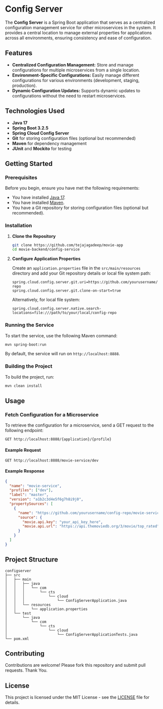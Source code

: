 # Config Server

The **Config Server** is a Spring Boot application that serves as a centralized configuration management service for other microservices in the system. It provides a central location to manage external properties for applications across all environments, ensuring consistency and ease of configuration.

## Features

- **Centralized Configuration Management:** Store and manage configurations for multiple microservices from a single location.
- **Environment-Specific Configurations:** Easily manage different configurations for various environments (development, staging, production).
- **Dynamic Configuration Updates:** Supports dynamic updates to configurations without the need to restart microservices.

## Technologies Used

- **Java 17**
- **Spring Boot 3.2.5**
- **Spring Cloud Config Server**
- **Git** for storing configuration files (optional but recommended)
- **Maven** for dependency management
- **JUnit** and **Mockito** for testing

## Getting Started

### Prerequisites

Before you begin, ensure you have met the following requirements:

- You have installed [Java 17](https://www.oracle.com/java/technologies/javase-jdk17-downloads.html).
- You have installed [Maven](https://maven.apache.org/download.cgi).
- You have a Git repository for storing configuration files (optional but recommended).

### Installation

1. **Clone the Repository**

   ```bash
   git clone https://github.com/tejajagadeep/movie-app
   cd movie-backend/config-service
   ```

2. **Configure Application Properties**

   Create an `application.properties` file in the `src/main/resources` directory and add your Git repository details or local file system path:

   ```properties
   spring.cloud.config.server.git.uri=https://github.com/yourusername/config-repo
   spring.cloud.config.server.git.clone-on-start=true
   ```

   Alternatively, for local file system:

   ```properties
   spring.cloud.config.server.native.search-locations=file:///path/to/your/local/config-repo
   ```

### Running the Service

To start the service, use the following Maven command:

```bash
mvn spring-boot:run
```

By default, the service will run on `http://localhost:8888`.

### Building the Project

To build the project, run:

```bash
mvn clean install
```

## Usage

### Fetch Configuration for a Microservice

To retrieve the configuration for a microservice, send a GET request to the following endpoint:

```http
GET http://localhost:8888/{application}/{profile}
```

#### Example Request

```http
GET http://localhost:8888/movie-service/dev
```

#### Example Response

```json
{
  "name": "movie-service",
  "profiles": ["dev"],
  "label": "master",
  "version": "a1b2c3d4e5f6g7h8i9j0",
  "propertySources": [
    {
      "name": "https://github.com/yourusername/config-repo/movie-service-dev.properties",
      "source": {
        "movie.api.key": "your_api_key_here",
        "movie.api.url": "https://api.themoviedb.org/3/movie/top_rated"
      }
    }
  ]
}
```

## Project Structure

```
configserver
├── src
│   ├── main
│   │   ├── java
│   │   │   └── com
│   │   │       └── cts
│   │   │           └── cloud
│   │   │               └── ConfigServerApplication.java
│   │   └── resources
│   │       └── application.properties
│   └── test
│       └── java
│           └── com
│               └── cts
│                   └── cloud
│                       └── ConfigServerApplicationTests.java
└── pom.xml
```

## Contributing

Contributions are welcome! Please fork this repository and submit pull requests. Thank You.

## License

This project is licensed under the MIT License - see the [LICENSE](../../LICENSE.md) file for details.
